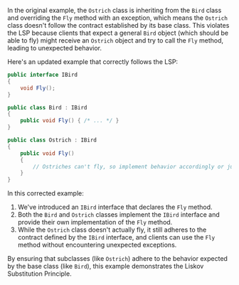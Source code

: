 ﻿In the original example, the `Ostrich` class is inheriting from the `Bird` class and overriding the `Fly` method with an exception, which means the `Ostrich` class doesn't follow the contract established by its base class. This violates the LSP because clients that expect a general `Bird` object (which should be able to fly) might receive an `Ostrich` object and try to call the `Fly` method, leading to unexpected behavior.

Here's an updated example that correctly follows the LSP:

```csharp
public interface IBird
{
    void Fly();
}

public class Bird : IBird
{
    public void Fly() { /* ... */ }
}

public class Ostrich : IBird
{
    public void Fly()
    {
        // Ostriches can't fly, so implement behavior accordingly or just leave it empty.
    }
}
```

In this corrected example:

1. We've introduced an `IBird` interface that declares the `Fly` method.
2. Both the `Bird` and `Ostrich` classes implement the `IBird` interface and provide their own implementation of the `Fly` method.
3. While the `Ostrich` class doesn't actually fly, it still adheres to the contract defined by the `IBird` interface, and clients can use the `Fly` method without encountering unexpected exceptions.

By ensuring that subclasses (like `Ostrich`) adhere to the behavior expected by the base class (like `Bird`), this example demonstrates the Liskov Substitution Principle.